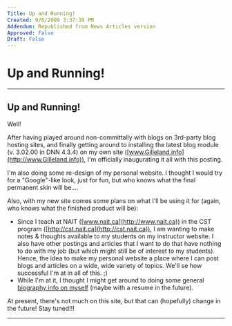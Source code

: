 ```yaml
---
Title: Up and Running!
Created: 9/6/2009 3:37:39 PM
Addendum: Republished from News Articles version
Approved: False
Draft: False
---
```

# Up and Running!

---

## Up and Running!


Well!



After having played around non-committally with blogs on 3rd-party blog hosting sites, and finally getting around to installing the latest blog module (v. 3.02.00 in DNN 4.3.4) on my own site ([www.Gilleland.info](http://www.Gilleland.info)), I'm officially inaugurating it all with this posting.



I'm also doing some re-design of my personal website. I thought I would try for a "Google"-like look, just for fun, but who knows what the final permanent skin will be....



Also, with my new site comes some plans on what I'll be using it for (again, who knows what the finished product will be):


- Since I teach at NAIT ([www.nait.ca](http://www.nait.ca)) in the CST program ([http://cst.nait.ca](http://cst.nait.ca)), I am wanting to make notes & thoughts available to my students on my instructor website. I also have other postings and articles that I want to do that have nothing to do with my job (but which might still be of interest to my students). Hence, the idea to make my personal website a place where I can post blogs and articles on a wide, wide variety of topics. We'll se how successful I'm at in all of this. ;)
- While I'm at it, I thought I might get around to doing some general [biography info on myself](http://www.gilleland.info/AboutMe/tabid/687/Default.aspx) (maybe with a resume in the future).



At present, there's not much on this site, but that can (hopefully) change in the future! Stay tuned!!!


<script src="/DesktopModules/itcMetaPost/js/m.js" type="text/javascript"></script>


---

